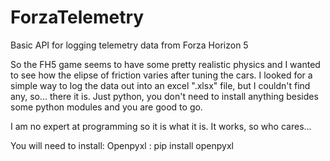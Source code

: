# ForzaTelemetry
Basic API for logging telemetry data from Forza Horizon 5

So the FH5 game seems to have some pretty realistic physics and I wanted to see how the elipse of friction varies after tuning the cars.
I looked for a simple way to log the data out into an excel ".xlsx" file, but I couldn't find any, so... there it is.
Just python, you don't need to install anything besides some python modules and you are good to go.

I am no expert at programming so it is what it is.
It works, so who cares...

You will need to install:
Openpyxl : pip install openpyxl
